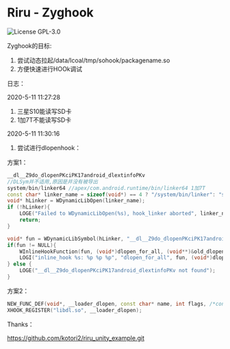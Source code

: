 # Riru - Zyghook

![License GPL-3.0](https://img.shields.io/badge/license-GPLv3.0-green.svg)


Zyghook的目标:
1. 尝试动态拉起/data/lcoal/tmp/sohook/packagename.so
2. 方便快速进行HOOk调试


日志：

2020-5-11 11:27:28
1. 三星S10能读写SD卡
2. 1加7T不能读写SD卡

2020-5-11 11:30:16

1. 尝试进行dlopenhook：

方案1：
```c++
__dl__Z9do_dlopenPKciPK17android_dlextinfoPKv
//DLSym并不适用,原因是并没有被导出
system/bin/linker64 //apex/com.android.runtime/bin/linker64 1加7T
const char* linker_name = sizeof(void*) == 4 ? "/system/bin/linker": "system/bin/linker64";
void* hLinker = WDynamicLibOpen(linker_name);
if (!hLinker){
    LOGE("Failed to WDynamicLibOpen(%s), hook_linker aborted", linker_name);
    return;
}

void* fun = WDynamicLibSymbol(hLinker, "__dl__Z9do_dlopenPKciPK17android_dlextinfoPKv");        
if(fun != NULL){
    WInlineHookFunction(fun, (void*)dlopen_for_all, (void**)&old_dlopen_for_all);
    LOGI("inline_hook %s: %p %p %p", "dlopen_for_all", fun, (void*)dlopen_for_all, old_dlopen_for_all);
} else {
    LOGE("__dl__Z9do_dlopenPKciPK17android_dlextinfoPKv not found");
}
```



方案2：
```c++
NEW_FUNC_DEF(void*, __loader_dlopen, const char* name, int flags, /*const void* extinfo,*/ const void* caller_addr)；
XHOOK_REGISTER("libdl.so", __loader_dlopen);
```




Thanks：

https://github.com/kotori2/riru_unity_example.git